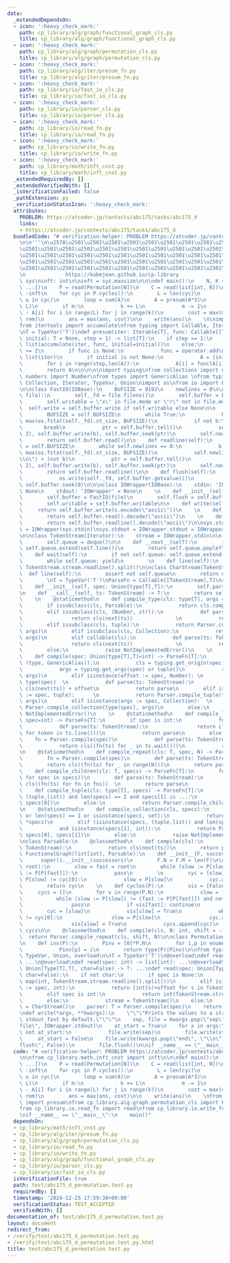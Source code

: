 ```yaml
---
data:
  _extendedDependsOn:
  - icon: ':heavy_check_mark:'
    path: cp_library/alg/graph/functional_graph_cls.py
    title: cp_library/alg/graph/functional_graph_cls.py
  - icon: ':heavy_check_mark:'
    path: cp_library/alg/graph/permutation_cls.py
    title: cp_library/alg/graph/permutation_cls.py
  - icon: ':heavy_check_mark:'
    path: cp_library/alg/iter/presum_fn.py
    title: cp_library/alg/iter/presum_fn.py
  - icon: ':heavy_check_mark:'
    path: cp_library/io/fast_io_cls.py
    title: cp_library/io/fast_io_cls.py
  - icon: ':heavy_check_mark:'
    path: cp_library/io/parser_cls.py
    title: cp_library/io/parser_cls.py
  - icon: ':heavy_check_mark:'
    path: cp_library/io/read_fn.py
    title: cp_library/io/read_fn.py
  - icon: ':heavy_check_mark:'
    path: cp_library/io/write_fn.py
    title: cp_library/io/write_fn.py
  - icon: ':heavy_check_mark:'
    path: cp_library/math/inft_cnst.py
    title: cp_library/math/inft_cnst.py
  _extendedRequiredBy: []
  _extendedVerifiedWith: []
  _isVerificationFailed: false
  _pathExtension: py
  _verificationStatusIcon: ':heavy_check_mark:'
  attributes:
    PROBLEM: https://atcoder.jp/contests/abc175/tasks/abc175_d
    links:
    - https://atcoder.jp/contests/abc175/tasks/abc175_d
  bundledCode: "# verification-helper: PROBLEM https://atcoder.jp/contests/abc175/tasks/abc175_d\n\
    \n\n'''\n\u257A\u2501\u2501\u2501\u2501\u2501\u2501\u2501\u2501\u2501\u2501\u2501\
    \u2501\u2501\u2501\u2501\u2501\u2501\u2501\u2501\u2501\u2501\u2501\u2501\u2501\
    \u2501\u2501\u2501\u2501\u2501\u2501\u2501\u2501\u2501\u2501\u2501\u2501\u2501\
    \u2501\u2501\u2501\u2501\u2501\u2501\u2501\u2501\u2501\u2501\u2501\u2501\u2501\
    \u2501\u2501\u2501\u2501\u2501\u2501\u2501\u2501\u2501\u2501\u2501\u2501\u2578\
    \n             https://kobejean.github.io/cp-library               \n'''\nimport\
    \ sys\ninft: int\n\ninft = sys.maxsize\n\n\ndef main():\n    N, K = read(tuple[int,\
    \ ...])\n    P = read(Permutation[N])\n    C = read(list[int, N])\n\n    ans =\
    \ -inft\n    for cyc in P.cycles():\n        L = len(cyc)\n        A = [C[u] for\
    \ u in cyc]\n        loop = sum(A)\n        A = presum(A*3)\n        m, k = divmod(K,\
    \ L)\n        if m:\n            k += L\n            m -= 1\n        rem = max(A[i+j+1]\
    \ - A[i] for i in range(L) for j in range(k))\n        cost = max(m*loop + rem,\
    \ rem)\n        ans = max(ans, cost)\n\n    write(ans)\n    \n\nimport operator\n\
    from itertools import accumulate\nfrom typing import Callable, Iterable, TypeVar\n\
    \nT = TypeVar('T')\ndef presum(iter: Iterable[T], func: Callable[[T,T],T] = None,\
    \ initial: T = None, step = 1) -> list[T]:\n    if step == 1:\n        return\
    \ list(accumulate(iter, func, initial=initial))\n    else:\n        assert step\
    \ >= 2\n        if func is None:\n            func = operator.add\n        A =\
    \ list(iter)\n        if initial is not None:\n            A = [initial] + A\n\
    \        for i in range(step,len(A)):\n            A[i] = func(A[i], A[i-step])\n\
    \        return A\n\n\n\n\nimport typing\nfrom collections import deque\nfrom\
    \ numbers import Number\nfrom types import GenericAlias \nfrom typing import Callable,\
    \ Collection, Iterator, TypeVar, Union\nimport os\nfrom io import BytesIO, IOBase\n\
    \n\nclass FastIO(IOBase):\n    BUFSIZE = 8192\n    newlines = 0\n\n    def __init__(self,\
    \ file):\n        self._fd = file.fileno()\n        self.buffer = BytesIO()\n\
    \        self.writable = \"x\" in file.mode or \"r\" not in file.mode\n      \
    \  self.write = self.buffer.write if self.writable else None\n\n    def read(self):\n\
    \        BUFSIZE = self.BUFSIZE\n        while True:\n            b = os.read(self._fd,\
    \ max(os.fstat(self._fd).st_size, BUFSIZE))\n            if not b:\n         \
    \       break\n            ptr = self.buffer.tell()\n            self.buffer.seek(0,\
    \ 2), self.buffer.write(b), self.buffer.seek(ptr)\n        self.newlines = 0\n\
    \        return self.buffer.read()\n\n    def readline(self):\n        BUFSIZE\
    \ = self.BUFSIZE\n        while self.newlines == 0:\n            b = os.read(self._fd,\
    \ max(os.fstat(self._fd).st_size, BUFSIZE))\n            self.newlines = b.count(b\"\
    \\n\") + (not b)\n            ptr = self.buffer.tell()\n            self.buffer.seek(0,\
    \ 2), self.buffer.write(b), self.buffer.seek(ptr)\n        self.newlines -= 1\n\
    \        return self.buffer.readline()\n\n    def flush(self):\n        if self.writable:\n\
    \            os.write(self._fd, self.buffer.getvalue())\n            self.buffer.truncate(0),\
    \ self.buffer.seek(0)\n\n\nclass IOWrapper(IOBase):\n    stdin: 'IOWrapper' =\
    \ None\n    stdout: 'IOWrapper' = None\n    \n    def __init__(self, file):\n\
    \        self.buffer = FastIO(file)\n        self.flush = self.buffer.flush\n\
    \        self.writable = self.buffer.writable\n\n    def write(self, s):\n   \
    \     return self.buffer.write(s.encode(\"ascii\"))\n    \n    def read(self):\n\
    \        return self.buffer.read().decode(\"ascii\")\n    \n    def readline(self):\n\
    \        return self.buffer.readline().decode(\"ascii\")\n\nsys.stdin = IOWrapper.stdin\
    \ = IOWrapper(sys.stdin)\nsys.stdout = IOWrapper.stdout = IOWrapper(sys.stdout)\n\
    \n\nclass TokenStream(Iterator):\n    stream = IOWrapper.stdin\n\n    def __init__(self):\n\
    \        self.queue = deque()\n\n    def __next__(self):\n        if not self.queue:\
    \ self.queue.extend(self.line())\n        return self.queue.popleft()\n    \n\
    \    def wait(self):\n        if not self.queue: self.queue.extend(self.line())\n\
    \        while self.queue: yield\n        \n    def line(self):\n        return\
    \ TokenStream.stream.readline().split()\n\nclass CharStream(TokenStream):\n  \
    \  def line(self):\n        assert not self.queue\n        return next(TokenStream.stream).rstrip()\n\
    \        \nT = TypeVar('T')\nParseFn = Callable[[TokenStream],T]\nclass Parser:\n\
    \    def __init__(self, spec: Union[type[T],T]):\n        self.parse = Parser.compile(spec)\n\
    \n    def __call__(self, ts: TokenStream) -> T:\n        return self.parse(ts)\n\
    \    \n    @staticmethod\n    def compile_type(cls: type[T], args = ()) -> T:\n\
    \        if issubclass(cls, Parsable):\n            return cls.compile(*args)\n\
    \        elif issubclass(cls, (Number, str)):\n            def parse(ts: TokenStream):\n\
    \                return cls(next(ts))              \n            return parse\n\
    \        elif issubclass(cls, tuple):\n            return Parser.compile_tuple(cls,\
    \ args)\n        elif issubclass(cls, Collection):\n            return Parser.compile_collection(cls,\
    \ args)\n        elif callable(cls):\n            def parse(ts: TokenStream):\n\
    \                return cls(next(ts))              \n            return parse\n\
    \        else:\n            raise NotImplementedError()\n    \n    @staticmethod\n\
    \    def compile(spec: Union[type[T],T]=int) -> ParseFn[T]:\n        if isinstance(spec,\
    \ (type, GenericAlias)):\n            cls = typing.get_origin(spec) or spec\n\
    \            args = typing.get_args(spec) or tuple()\n            return Parser.compile_type(cls,\
    \ args)\n        elif isinstance(offset := spec, Number): \n            cls =\
    \ type(spec)  \n            def parse(ts: TokenStream):\n                return\
    \ cls(next(ts)) + offset\n            return parse\n        elif isinstance(args\
    \ := spec, tuple):      \n            return Parser.compile_tuple(type(spec),\
    \ args)\n        elif isinstance(args := spec, Collection):  \n            return\
    \ Parser.compile_collection(type(spec), args)\n        else:\n            raise\
    \ NotImplementedError()\n    \n    @staticmethod\n    def compile_line(cls: T,\
    \ spec=int) -> ParseFn[T]:\n        if spec is int:\n            fn = Parser.compile(spec)\n\
    \            def parse(ts: TokenStream):\n                return cls((int(token)\
    \ for token in ts.line()))\n            return parse\n        else:\n        \
    \    fn = Parser.compile(spec)\n            def parse(ts: TokenStream):\n    \
    \            return cls((fn(ts) for _ in ts.wait()))\n            return parse\n\
    \n    @staticmethod\n    def compile_repeat(cls: T, spec, N) -> ParseFn[T]:\n\
    \        fn = Parser.compile(spec)\n        def parse(ts: TokenStream):\n    \
    \        return cls((fn(ts) for _ in range(N)))\n        return parse\n\n    @staticmethod\n\
    \    def compile_children(cls: T, specs) -> ParseFn[T]:\n        fns = tuple((Parser.compile(spec)\
    \ for spec in specs))\n        def parse(ts: TokenStream):\n            return\
    \ cls((fn(ts) for fn in fns))  \n        return parse\n            \n    @staticmethod\n\
    \    def compile_tuple(cls: type[T], specs) -> ParseFn[T]:\n        if isinstance(specs,\
    \ (tuple,list)) and len(specs) == 2 and specs[1] is ...:\n            return Parser.compile_line(cls,\
    \ specs[0])\n        else:\n            return Parser.compile_children(cls, specs)\n\
    \n    @staticmethod\n    def compile_collection(cls, specs):\n        if not specs\
    \ or len(specs) == 1 or isinstance(specs, set):\n            return Parser.compile_line(cls,\
    \ *specs)\n        elif (isinstance(specs, (tuple,list)) and len(specs) == 2 \n\
    \            and isinstance(specs[1], int)):\n            return Parser.compile_repeat(cls,\
    \ specs[0], specs[1])\n        else:\n            raise NotImplementedError()\n\
    \nclass Parsable:\n    @classmethod\n    def compile(cls):\n        def parser(ts:\
    \ TokenStream):\n            return cls(next(ts))\n        return parser\n\nclass\
    \ FunctionalGraph(list[int], Parsable):\n    def __init__(F, successors):\n  \
    \      super().__init__(successors)\n        F.N = F.M = len(F)\n\n    def find_cycle(P,\
    \ root):\n        slow = fast = root\n        while (slow := P[slow]) != (fast\
    \ := P[P[fast]]):\n            pass\n        \n        cyc = [slow]\n        while\
    \ P[slow] != cyc[0]:\n            slow = P[slow]\n            cyc.append(slow)\n\
    \        return cyc\n    \n    def cycles(P):\n        vis = [False]*P.N\n   \
    \     cycs = []\n        for v in range(P.N):\n            slow = fast = v\n \
    \           while (slow := P[slow]) != (fast := P[P[fast]]) and not vis[fast]:\n\
    \                pass\n            if vis[fast]: continue\n            \n    \
    \        cyc = [slow]\n            vis[slow] = True\n            while P[slow]\
    \ != cyc[0]:\n                slow = P[slow]\n                cyc.append(slow)\n\
    \                vis[slow] = True\n            cycs.append(cyc)\n        return\
    \ cycs\n\n    @classmethod\n    def compile(cls, N: int, shift = -1):\n      \
    \  return Parser.compile_repeat(cls, shift, N)\n\nclass Permutation(FunctionalGraph):\n\
    \n    def inv(P):\n        Pinv = [0]*P.N\n        for i,p in enumerate(P):\n\
    \            Pinv[p] = i\n        return type(P)(Pinv)\n\nfrom typing import Type,\
    \ TypeVar, Union, overload\n\nT = TypeVar('T')\n@overload\ndef read() -> list[int]:\
    \ ...\n@overload\ndef read(spec: int) -> list[int]: ...\n@overload\ndef read(spec:\
    \ Union[Type[T],T], char=False) -> T: ...\ndef read(spec: Union[Type[T],T] = None,\
    \ char=False):\n    if not char:\n        if spec is None:\n            return\
    \ map(int, TokenStream.stream.readline().split())\n        elif isinstance(offset\
    \ := spec, int):\n            return [int(s)+offset for s in TokenStream.stream.readline().split()]\n\
    \        elif spec is int:\n            return int(TokenStream.stream.readline())\n\
    \        else:\n            stream = TokenStream()\n    else:\n        stream\
    \ = CharStream()\n    parser: T = Parser.compile(spec)\n    return parser(stream)\n\
    \ndef write(*args, **kwargs):\n    \"\"\"Prints the values to a stream, or to\
    \ stdout_fast by default.\"\"\"\n    sep, file = kwargs.pop(\"sep\", \" \"), kwargs.pop(\"\
    file\", IOWrapper.stdout)\n    at_start = True\n    for x in args:\n        if\
    \ not at_start:\n            file.write(sep)\n        file.write(str(x))\n   \
    \     at_start = False\n    file.write(kwargs.pop(\"end\", \"\\n\"))\n    if kwargs.pop(\"\
    flush\", False):\n        file.flush()\n\nif __name__ == \"__main__\":\n    main()\n"
  code: "# verification-helper: PROBLEM https://atcoder.jp/contests/abc175/tasks/abc175_d\n\
    \n\nfrom cp_library.math.inft_cnst import inft\n\n\ndef main():\n    N, K = read(tuple[int,\
    \ ...])\n    P = read(Permutation[N])\n    C = read(list[int, N])\n\n    ans =\
    \ -inft\n    for cyc in P.cycles():\n        L = len(cyc)\n        A = [C[u] for\
    \ u in cyc]\n        loop = sum(A)\n        A = presum(A*3)\n        m, k = divmod(K,\
    \ L)\n        if m:\n            k += L\n            m -= 1\n        rem = max(A[i+j+1]\
    \ - A[i] for i in range(L) for j in range(k))\n        cost = max(m*loop + rem,\
    \ rem)\n        ans = max(ans, cost)\n\n    write(ans)\n    \nfrom cp_library.alg.iter.presum_fn\
    \ import presum\nfrom cp_library.alg.graph.permutation_cls import Permutation\n\
    from cp_library.io.read_fn import read\nfrom cp_library.io.write_fn import write\n\
    \nif __name__ == \"__main__\":\n    main()"
  dependsOn:
  - cp_library/math/inft_cnst.py
  - cp_library/alg/iter/presum_fn.py
  - cp_library/alg/graph/permutation_cls.py
  - cp_library/io/read_fn.py
  - cp_library/io/write_fn.py
  - cp_library/alg/graph/functional_graph_cls.py
  - cp_library/io/parser_cls.py
  - cp_library/io/fast_io_cls.py
  isVerificationFile: true
  path: test/abc175_d_permutation.test.py
  requiredBy: []
  timestamp: '2024-12-25 17:59:38+09:00'
  verificationStatus: TEST_ACCEPTED
  verifiedWith: []
documentation_of: test/abc175_d_permutation.test.py
layout: document
redirect_from:
- /verify/test/abc175_d_permutation.test.py
- /verify/test/abc175_d_permutation.test.py.html
title: test/abc175_d_permutation.test.py
---
```

